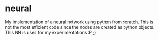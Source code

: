 # neural
My implementation of a neural network using python from scratch. This is not the most efficient code since the nodes are created as python objects. This NN is used for my experimentations :P ;)
